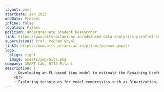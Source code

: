```yaml
---
layout: post
startDate: Jan 2023
endDate: Present
inline: false
location: Pilani
position: Undergraduate Student Researcher
link: https://www.bits-pilani.ac.in/advanced-data-analytics-parallel-technologies-laboratory/
supervision1: Prof. Poonam Goyal
link1: https://www.bits-pilani.ac.in/pilani/poonam-goyal/
logo:
  align: right
  image: assets/img/bits.png
company: ADAPT Lab, BITS Pilani
description: |
    ◦ Developing an FL-based tiny model to estimate the Remaining Useful Life (RUL) of electric vehicle batteries
    <br>
    ◦ Exploring techniques for model compression such as Binarization, Quantization, Pruning, and Knowledge Distillation to reduce memory constraints for deploying on edge devices and enhance the Machine learning(ML) model’s performance
---
```

